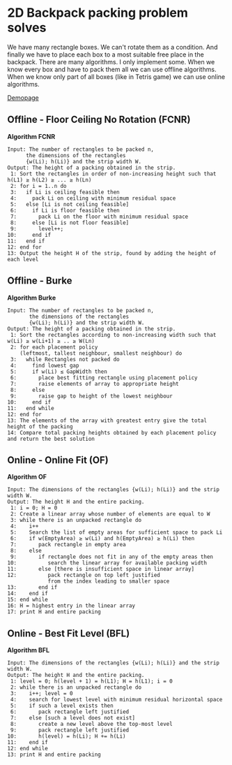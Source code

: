 2D Backpack packing problem solves
==============
We have many rectangle boxes. We can't rotate them as a condition. And finally we have to place each box to a most suitable free place in the backpack.
There are many algorithms. I only implement some. When we know every box and have to pack them all we can use offline algorithms. When we know only part of all boxes (like in Tetris game) we can use online algorithms.

[Demopage](http://prolll.com/pr/backpack/)

Offline - Floor Сeiling No Rotation (FCNR)
--------------
**Algorithm FCNR**
```
Input: The number of rectangles to be packed n, 
      the dimensions of the rectangles 
      {w(Li); h(Li)} and the strip width W. 
Output: The height of a packing obtained in the strip.
 1: Sort the rectangles in order of non-increasing height such that h(L1) ≥ h(L2) ≥ ... ≥ h(Ln)
 2: for i = 1..n do
 3:   if Li is ceiling feasible then
 4:     pack Li on ceiling with minimum residual space
 5:   else [Li is not ceiling feasible]
 6:     if Li is floor feasible then
 7:       pack Li on the floor with minimum residual space
 8:     else [Li is not floor feasible]
 9:       level++;
10:     end if
11:   end if
12: end for
13: Output the height H of the strip, found by adding the height of each level
```


Offline - Burke
--------------
**Algorithm Burke**
```
Input: The number of rectangles to be packed n,
       the dimensions of the rectangles
       {w(Li); h(Li)} and the strip width W.
Output: The height of a packing obtained in the strip.
 1: Sort the rectangles according to non-increasing width such that w(Li) ≥ w(Li+1) ≥ .. ≥ W(Ln)
 2: for each placement policy
    (leftmost, tallest neighbour, smallest neighbour) do
 3:   while Rectangles not packed do
 4:     find lowest gap
 5:     if w(Li) ≤ GapWidth then
 6:       place best fitting rectangle using placement policy
 7:       raise elements of array to appropriate height
 8:     else
 9:       raise gap to height of the lowest neighbour
10:     end if
11:   end while
12: end for
13: The elements of the array with greatest entry give the total height of the packing
14: Compare total packing heights obtained by each placement policy and return the best solution
```



Online - Online Fit (OF)
--------------
**Algorithm OF**
```
Input: The dimensions of the rectangles {w(Li); h(Li)} and the strip width W.
Output: The height H and the entire packing.
 1: i = 0; H = 0
 2: Create a linear array whose number of elements are equal to W
 3: while there is an unpacked rectangle do
 4:    i++
 5:    Search the list of empty areas for sufficient space to pack Li
 6:    if w(EmptyArea) ≥ w(Li) and h(EmptyArea) ≥ h(Li) then
 7:       pack rectangle in empty area
 8:    else
 9:       if rectangle does not fit in any of the empty areas then
10:          search the linear array for available packing width
11:       else [there is insufficient space in linear array]
12:          pack rectangle on top left justified
             from the index leading to smaller space
13:       end if
14:    end if
15: end while
16: H = highest entry in the linear array
17: print H and entire packing
```



Online - Best Fit Level (BFL)
--------------
**Algorithm BFL**
```
Input: The dimensions of the rectangles {w(Li); h(Li)} and the strip width W.
Output: The height H and the entire packing.
 1: level = 0; h(level + 1) = h(L1); H = h(L1); i = 0
 2: while there is an unpacked rectangle do
 3:    i++; level = 0
 4:    search for lowest level with minimum residual horizontal space
 5:    if such a level exists then
 6:       pack rectangle left justified
 7:    else [such a level does not exist]
 8:       create a new level above the top-most level
 9:       pack rectangle left justified
10:       h(level) = h(Li); H += h(Li)
11:    end if
12: end while
13: print H and entire packing
```
